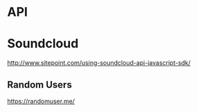 # API

# Soundcloud
http://www.sitepoint.com/using-soundcloud-api-javascript-sdk/

## Random Users
https://randomuser.me/
